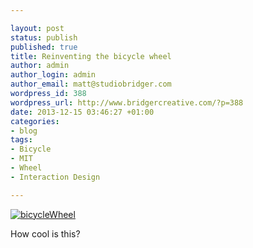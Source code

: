 ```yaml
---

layout: post
status: publish
published: true
title: Reinventing the bicycle wheel
author: admin
author_login: admin
author_email: matt@studiobridger.com
wordpress_id: 388
wordpress_url: http://www.bridgercreative.com/?p=388
date: 2013-12-15 03:46:27 +01:00
categories:
- blog
tags:
- Bicycle
- MIT
- Wheel
- Interaction Design

---
```

[![bicycleWheel](http://www.bridgercreative.com/wp-content/uploads/2013/12/bicycleWheel.jpg)](http://9gag.tv/v/1996?ref=fbp9)


How cool is this?
